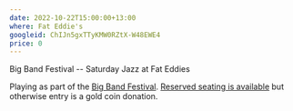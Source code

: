 ```yaml
---
date: 2022-10-22T15:00:00+13:00
where: Fat Eddie's
googleid: ChIJn5gxTTyKMW0RZtX-W48EWE4
price: 0
---
```

Big Band Festival -- Saturday Jazz at Fat Eddies

Playing as part of the [Big Band Festival](https://www.chchbigbandfest.com/plan-your-festival/fat-eddies-sun). [Reserved seating is available](https://events.humanitix.com/big-band-swing-at-fat-eddie-s) but otherwise entry is a gold coin donation. 
